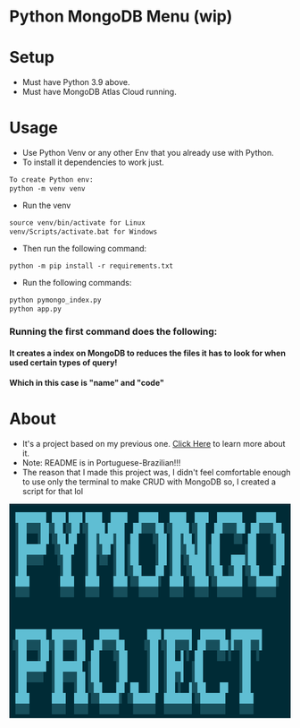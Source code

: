 # Python MongoDB Menu (wip)

# Setup
- Must have Python 3.9 above.
- Must have MongoDB Atlas Cloud running.

# Usage
- Use Python Venv or any other Env that you already use with Python.
- To install it dependencies to work just.
```
To create Python env:
python -m venv venv
```

- Run the venv
```
source venv/bin/activate for Linux
venv/Scripts/activate.bat for Windows
```
- Then run the following command:
```
python -m pip install -r requirements.txt
```
- Run the following commands:
```
python pymongo_index.py
python app.py
```
### Running the first command does the following:
#### It creates a index on MongoDB to reduces the files it has to look for when used certain types of query!
#### Which in this case is "name" and "code"

# About
- It's a project based on my previous one. <a href="https://github.com/Breno-MT/Python-MongoDB">Click Here</a> to learn more about it.
- Note: README is in Portuguese-Brazilian!!!
- The reason that I made this project was, I didn't feel comfortable enough to use only the terminal to make CRUD with MongoDB so, I created a script for that lol

<img height=383 width=803 src="pymongo_image.png">

